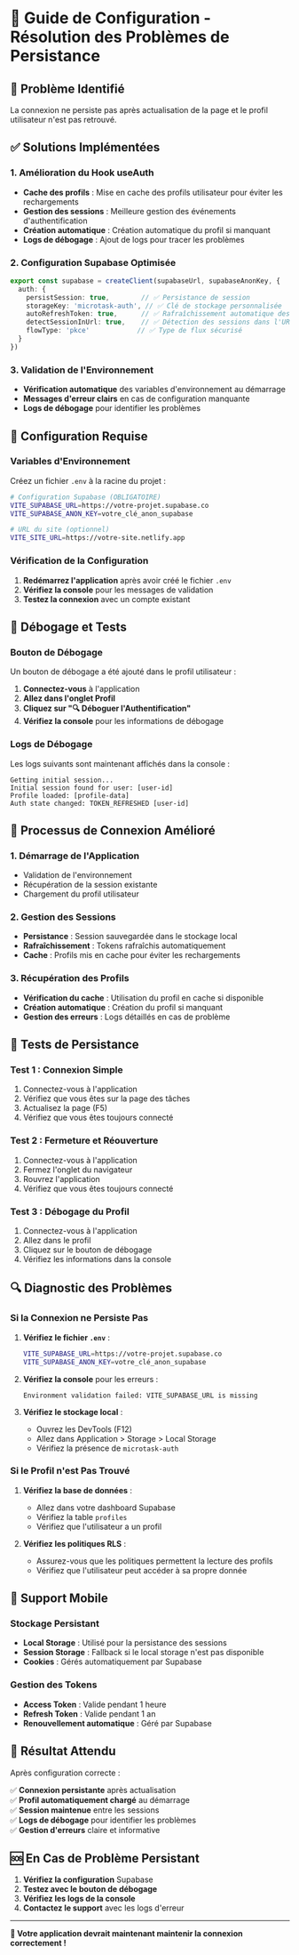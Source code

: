 # 🔧 Guide de Configuration - Résolution des Problèmes de Persistance

## 🚨 **Problème Identifié**

La connexion ne persiste pas après actualisation de la page et le profil utilisateur n'est pas retrouvé.

## ✅ **Solutions Implémentées**

### **1. Amélioration du Hook useAuth**

- **Cache des profils** : Mise en cache des profils utilisateur pour éviter les rechargements
- **Gestion des sessions** : Meilleure gestion des événements d'authentification
- **Création automatique** : Création automatique du profil si manquant
- **Logs de débogage** : Ajout de logs pour tracer les problèmes

### **2. Configuration Supabase Optimisée**

```typescript
export const supabase = createClient(supabaseUrl, supabaseAnonKey, {
  auth: {
    persistSession: true,        // ✅ Persistance de session
    storageKey: 'microtask-auth', // ✅ Clé de stockage personnalisée
    autoRefreshToken: true,      // ✅ Rafraîchissement automatique des tokens
    detectSessionInUrl: true,    // ✅ Détection des sessions dans l'URL
    flowType: 'pkce'            // ✅ Type de flux sécurisé
  }
})
```

### **3. Validation de l'Environnement**

- **Vérification automatique** des variables d'environnement au démarrage
- **Messages d'erreur clairs** en cas de configuration manquante
- **Logs de débogage** pour identifier les problèmes

## 🔧 **Configuration Requise**

### **Variables d'Environnement**

Créez un fichier `.env` à la racine du projet :

```bash
# Configuration Supabase (OBLIGATOIRE)
VITE_SUPABASE_URL=https://votre-projet.supabase.co
VITE_SUPABASE_ANON_KEY=votre_clé_anon_supabase

# URL du site (optionnel)
VITE_SITE_URL=https://votre-site.netlify.app
```

### **Vérification de la Configuration**

1. **Redémarrez l'application** après avoir créé le fichier `.env`
2. **Vérifiez la console** pour les messages de validation
3. **Testez la connexion** avec un compte existant

## 🐛 **Débogage et Tests**

### **Bouton de Débogage**

Un bouton de débogage a été ajouté dans le profil utilisateur :

1. **Connectez-vous** à l'application
2. **Allez dans l'onglet Profil**
3. **Cliquez sur "🔍 Déboguer l'Authentification"**
4. **Vérifiez la console** pour les informations de débogage

### **Logs de Débogage**

Les logs suivants sont maintenant affichés dans la console :

```
Getting initial session...
Initial session found for user: [user-id]
Profile loaded: [profile-data]
Auth state changed: TOKEN_REFRESHED [user-id]
```

## 🔄 **Processus de Connexion Amélioré**

### **1. Démarrage de l'Application**
- Validation de l'environnement
- Récupération de la session existante
- Chargement du profil utilisateur

### **2. Gestion des Sessions**
- **Persistance** : Session sauvegardée dans le stockage local
- **Rafraîchissement** : Tokens rafraîchis automatiquement
- **Cache** : Profils mis en cache pour éviter les rechargements

### **3. Récupération des Profils**
- **Vérification du cache** : Utilisation du profil en cache si disponible
- **Création automatique** : Création du profil si manquant
- **Gestion des erreurs** : Logs détaillés en cas de problème

## 🚀 **Tests de Persistance**

### **Test 1 : Connexion Simple**
1. Connectez-vous à l'application
2. Vérifiez que vous êtes sur la page des tâches
3. Actualisez la page (F5)
4. Vérifiez que vous êtes toujours connecté

### **Test 2 : Fermeture et Réouverture**
1. Connectez-vous à l'application
2. Fermez l'onglet du navigateur
3. Rouvrez l'application
4. Vérifiez que vous êtes toujours connecté

### **Test 3 : Débogage du Profil**
1. Connectez-vous à l'application
2. Allez dans le profil
3. Cliquez sur le bouton de débogage
4. Vérifiez les informations dans la console

## 🔍 **Diagnostic des Problèmes**

### **Si la Connexion ne Persiste Pas**

1. **Vérifiez le fichier `.env`** :
   ```bash
   VITE_SUPABASE_URL=https://votre-projet.supabase.co
   VITE_SUPABASE_ANON_KEY=votre_clé_anon_supabase
   ```

2. **Vérifiez la console** pour les erreurs :
   ```
   Environment validation failed: VITE_SUPABASE_URL is missing
   ```

3. **Vérifiez le stockage local** :
   - Ouvrez les DevTools (F12)
   - Allez dans Application > Storage > Local Storage
   - Vérifiez la présence de `microtask-auth`

### **Si le Profil n'est Pas Trouvé**

1. **Vérifiez la base de données** :
   - Allez dans votre dashboard Supabase
   - Vérifiez la table `profiles`
   - Vérifiez que l'utilisateur a un profil

2. **Vérifiez les politiques RLS** :
   - Assurez-vous que les politiques permettent la lecture des profils
   - Vérifiez que l'utilisateur peut accéder à sa propre donnée

## 📱 **Support Mobile**

### **Stockage Persistant**
- **Local Storage** : Utilisé pour la persistance des sessions
- **Session Storage** : Fallback si le local storage n'est pas disponible
- **Cookies** : Gérés automatiquement par Supabase

### **Gestion des Tokens**
- **Access Token** : Valide pendant 1 heure
- **Refresh Token** : Valide pendant 1 an
- **Renouvellement automatique** : Géré par Supabase

## 🎯 **Résultat Attendu**

Après configuration correcte :

✅ **Connexion persistante** après actualisation  
✅ **Profil automatiquement chargé** au démarrage  
✅ **Session maintenue** entre les sessions  
✅ **Logs de débogage** pour identifier les problèmes  
✅ **Gestion d'erreurs** claire et informative  

## 🆘 **En Cas de Problème Persistant**

1. **Vérifiez la configuration** Supabase
2. **Testez avec le bouton de débogage**
3. **Vérifiez les logs de la console**
4. **Contactez le support** avec les logs d'erreur

---

**🎉 Votre application devrait maintenant maintenir la connexion correctement !**
